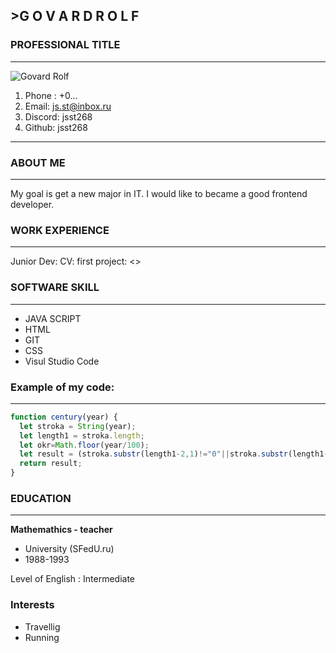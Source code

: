 
## >G O V A R D             R O L F
### PROFESSIONAL TITLE
-----------------------------------------------------------------------------------
![Govard Rolf](https://github.com/jsst268/rsschool-cv/blob/gh-pages/govardrolf.jpeg)

1. Phone :   +0... 
2. Email:    js.st@inbox.ru
3. Discord:  jsst268 
4. Github:   jsst268

------------------------------------------------------------------------------------
### **ABOUT ME**
------------------------------------------------------------------------------------
My goal is  get a new major in IT. I would like to became a good frontend developer.

### **WORK EXPERIENCE**
-------------------------------   -----------------------------------------------------
Junior Dev: CV: first project: <>

### **SOFTWARE SKILL**
------------------------------------------------------------------------------------
* JAVA SCRIPT     
* HTML            
* GIT
* CSS
* Visul Studio Code   

### **Example of my code:** 
------------------------------------------------------------------------------------
```javascript
function century(year) {
  let stroka = String(year);
  let length1 = stroka.length;
  let okr=Math.floor(year/100);
  let result = (stroka.substr(length1-2,1)!="0"||stroka.substr(length1-1,1)!="0")? okr+1: okr ;
  return result;
}
```
### **EDUCATION** 
------------------------------------------------------------------------------------
**Mathemathics - teacher**
* University (SFedU.ru) 
* 1988-1993

Level of English : Intermediate

### **Interests**
* Travellig     
* Running   